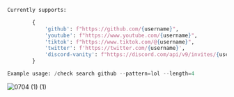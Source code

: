 ```python
Currently supports:

        {
            'github': f"https://github.com/{username}",
            'youtube': f"https://www.youtube.com/{username}",
            'tiktok': f"https://www.tiktok.com/@{username}",
            'twitter': f'https://twitter.com/{username}',
            'discord-vanity': f"https://discord.com/api/v9/invites/{username}"
        }
```
```python
Example usage: /check search github --pattern=lol --length=4
```

![0704 (1) (1)](https://github.com/esny/ogu/assets/174657650/61e9af26-c52b-4116-b4e2-e8772afb9b26)
